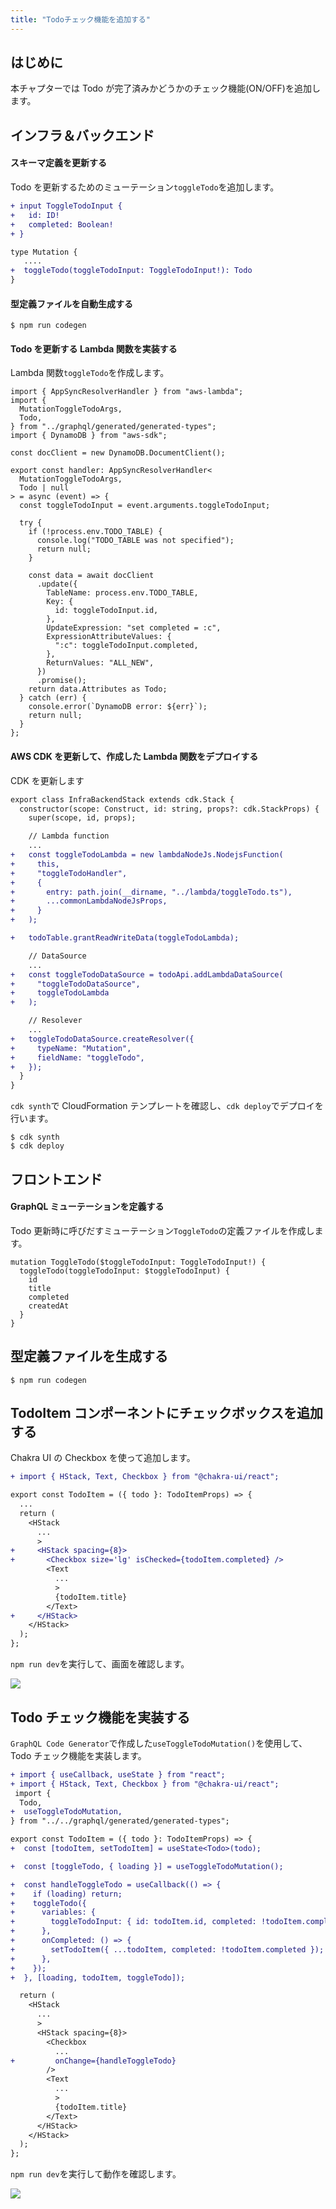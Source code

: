 ```yaml
---
title: "Todoチェック機能を追加する"
---
```


## はじめに

本チャプターでは Todo が完了済みかどうかのチェック機能(ON/OFF)を追加します。

## インフラ＆バックエンド

#### スキーマ定義を更新する

Todo を更新するためのミューテーション`toggleTodo`を追加します。

```diff js: ./infra-backend/graphql/schema.graphql
+ input ToggleTodoInput {
+   id: ID!
+   completed: Boolean!
+ }

type Mutation {
   ....
+  toggleTodo(toggleTodoInput: ToggleTodoInput!): Todo
}
```

#### 型定義ファイルを自動生成する

```shell:./infra-backend
$ npm run codegen
```

#### Todo を更新する Lambda 関数を実装する

Lambda 関数`toggleTodo`を作成します。

```js: ./infra-backend/lambda/toggleTodo.ts
import { AppSyncResolverHandler } from "aws-lambda";
import {
  MutationToggleTodoArgs,
  Todo,
} from "../graphql/generated/generated-types";
import { DynamoDB } from "aws-sdk";

const docClient = new DynamoDB.DocumentClient();

export const handler: AppSyncResolverHandler<
  MutationToggleTodoArgs,
  Todo | null
> = async (event) => {
  const toggleTodoInput = event.arguments.toggleTodoInput;

  try {
    if (!process.env.TODO_TABLE) {
      console.log("TODO_TABLE was not specified");
      return null;
    }

    const data = await docClient
      .update({
        TableName: process.env.TODO_TABLE,
        Key: {
          id: toggleTodoInput.id,
        },
        UpdateExpression: "set completed = :c",
        ExpressionAttributeValues: {
          ":c": toggleTodoInput.completed,
        },
        ReturnValues: "ALL_NEW",
      })
      .promise();
    return data.Attributes as Todo;
  } catch (err) {
    console.error(`DynamoDB error: ${err}`);
    return null;
  }
};
```

#### AWS CDK を更新して、作成した Lambda 関数をデプロイする

CDK を更新します

```diff js: ./infra-backend/lib/infra-backend-stack.ts
export class InfraBackendStack extends cdk.Stack {
  constructor(scope: Construct, id: string, props?: cdk.StackProps) {
    super(scope, id, props);

    // Lambda function
    ...
+   const toggleTodoLambda = new lambdaNodeJs.NodejsFunction(
+     this,
+     "toggleTodoHandler",
+     {
+       entry: path.join(__dirname, "../lambda/toggleTodo.ts"),
+       ...commonLambdaNodeJsProps,
+     }
+   );

+   todoTable.grantReadWriteData(toggleTodoLambda);

    // DataSource
    ...
+   const toggleTodoDataSource = todoApi.addLambdaDataSource(
+     "toggleTodoDataSource",
+     toggleTodoLambda
+   );

    // Resolever
    ...
+   toggleTodoDataSource.createResolver({
+     typeName: "Mutation",
+     fieldName: "toggleTodo",
+   });
  }
}
```

`cdk synth`で CloudFormation テンプレートを確認し、`cdk deploy`でデプロイを行います。

```js:./infra-backend
$ cdk synth
$ cdk deploy
```

## フロントエンド

#### GraphQL ミューテーションを定義する

Todo 更新時に呼びだすミューテーション`ToggleTodo`の定義ファイルを作成します。

```js: ./frontend/graphql/ToggleTodo.graphql
mutation ToggleTodo($toggleTodoInput: ToggleTodoInput!) {
  toggleTodo(toggleTodoInput: $toggleTodoInput) {
    id
    title
    completed
    createdAt
  }
}
```

## 型定義ファイルを生成する

```shell:./frontend
$ npm run codegen
```

## TodoItem コンポーネントにチェックボックスを追加する

Chakra UI の Checkbox を使って追加します。

```diff js: ./frontend/components/Todo/TodoItem.tsx
+ import { HStack, Text, Checkbox } from "@chakra-ui/react";

export const TodoItem = ({ todo }: TodoItemProps) => {
  ...
  return (
    <HStack
      ...
      >
+     <HStack spacing={8}>
+       <Checkbox size='lg' isChecked={todoItem.completed} />
        <Text
          ...
          >
          {todoItem.title}
        </Text>
+     </HStack>
    </HStack>
  );
};
```

`npm run dev`を実行して、画面を確認します。

![](/images/todo-app-book/6-001.png)

## Todo チェック機能を実装する

`GraphQL Code Generator`で作成した`useToggleTodoMutation()`を使用して、Todo チェック機能を実装します。

```diff js: ./frontend/components/Todo/TodoInput.tsx
+ import { useCallback, useState } from "react";
+ import { HStack, Text, Checkbox } from "@chakra-ui/react";
 import {
  Todo,
+  useToggleTodoMutation,
} from "../../graphql/generated/generated-types";

export const TodoItem = ({ todo }: TodoItemProps) => {
+  const [todoItem, setTodoItem] = useState<Todo>(todo);

+  const [toggleTodo, { loading }] = useToggleTodoMutation();

+  const handleToggleTodo = useCallback(() => {
+    if (loading) return;
+    toggleTodo({
+      variables: {
+        toggleTodoInput: { id: todoItem.id, completed: !todoItem.completed },
+      },
+      onCompleted: () => {
+        setTodoItem({ ...todoItem, completed: !todoItem.completed });
+      },
+    });
+  }, [loading, todoItem, toggleTodo]);

  return (
    <HStack
      ...
      >
      <HStack spacing={8}>
        <Checkbox
          ...
+         onChange={handleToggleTodo}
        />
        <Text
          ...
          >
          {todoItem.title}
        </Text>
      </HStack>
    </HStack>
  );
};
```

`npm run dev`を実行して動作を確認します。

![](/images/todo-app-book/6-002.gif)
